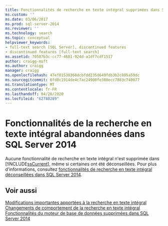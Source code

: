 ```yaml
---
title: Fonctionnalités de recherche en texte intégral supprimées dans SQL Server 2014 | Microsoft Docs
ms.custom: ''
ms.date: 03/06/2017
ms.prod: sql-server-2014
ms.reviewer: ''
ms.technology: search
ms.topic: conceptual
helpviewer_keywords:
- full-text search [SQL Server], discontinued features
- discontinued features [full-text search]
ms.assetid: 70587b3c-cc77-4681-924d-a1df7cdf1517
author: craigg-msft
ms.author: craigg
manager: craigg
ms.openlocfilehash: 47ef01538368dcbfdd235d649fdb3b2c805a59dc
ms.sourcegitcommit: 6fd8c1914de4c7ac24900fe388ecc7883c740077
ms.translationtype: MT
ms.contentlocale: fr-FR
ms.lasthandoff: 04/26/2020
ms.locfileid: "62780289"
---
```

# <a name="discontinued-full-text-search-features-in-sql-server-2014"></a>Fonctionnalités de la recherche en texte intégral abandonnées dans SQL Server 2014
  Aucune fonctionnalité de recherche en texte intégral n'est supprimée dans [!INCLUDE[ssCurrent](../includes/sscurrent-md.md)], même si certaines ont été déconseillées. Pour plus d’informations, consultez [fonctionnalités de recherche en texte intégral déconseillées dans SQL Server 2014](../relational-databases/search/deprecated-full-text-search-features-in-sql-server-2016.md).  
  
## <a name="see-also"></a>Voir aussi  
 [Modifications importantes apportées à la recherche en texte intégral](breaking-changes-to-full-text-search.md)   
 [Changements de comportement de la recherche en texte intégral](behavior-changes-to-full-text-search.md)   
 [Fonctionnalités du moteur de base de données supprimées dans SQL Server 2014](discontinued-database-engine-functionality-in-sql-server-2016.md)  
  
  
